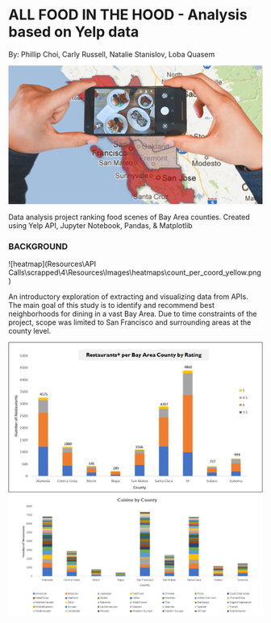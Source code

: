 # ALL FOOD IN THE HOOD - Analysis based on Yelp data
By: Phillip Choi, Carly Russell, Natalie Stanislov, Loba Quasem

![intro](Resources\Images\foodinthehood.png)

Data analysis project ranking food scenes of Bay Area counties.
Created using Yelp API, Jupyter Notebook, Pandas, & Matplotlib

### BACKGROUND

![heatmap](Resources\API Calls\scrapped\4\Resources\Images\heatmaps\count_per_coord_yellow.png)

An introductory exploration of extracting and visualizing data from APIs. The main goal of this study is to identify and recommend best neighborhoods for dining in a vast Bay Area. Due to time constraints of the project, scope was limited to San Francisco and surrounding areas at the county level.

![rating](Resources\Images\rating.png)
![cuisine](Resources\Images\cuisine.png)

